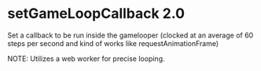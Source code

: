 setGameLoopCallback 2.0
==========

Set a callback to be run inside the gamelooper (clocked at an average of 60 steps per second and kind of works like requestAnimationFrame)

NOTE: Utilizes a web worker for precise looping.